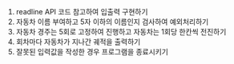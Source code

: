 1. readline API 코드 참고하여 입출력 구현하기
2. 자동차 이름 부여하고 5자 이하의 이름인지 검사하여 예외처리하기
3. 자동차 경주는 5회로 고정하여 진행하고 자동차는 1회당 한칸씩 전진하기
4. 회차마다 자동차가 지나간 궤적을 출력하기
5. 잘못된 입력값을 작성한 경우 프로그램을 종료시키기
